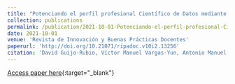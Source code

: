 ```yaml
---
title: "Potenciando el perfil profesional Científico de Datos mediante dinámicas de competición"
collection: publications
permalink: /publication/2021-10-01-Potenciando-el-perfil-profesional-Cientifico-de-Datos-mediante-dinamicas-de-competicion
date: 2021-10-01
venue: 'Revista de Innovación y Buenas Prácticas Docentes'
paperurl: 'http://doi.org/10.21071/ripadoc.v10i2.13256'
citation: 'David Guijo-Rubio, Víctor Manuel Vargas-Yun, Antonio Manuel Durán-Rosal, Antonio Manuel Gómez-Orellana, Javier Barbero-Gómez, Juan Carlos Fernández, <strong>Pedro Antonio Gutiérrez</strong>, &quot;Potenciando el perfil profesional Científico de Datos mediante dinámicas de competición.&quot; Revista de Innovación y Buenas Prácticas Docentes, Vol. 10(2), 2021, pp.101-106.'
---
```

[Access paper here](http://doi.org/10.21071/ripadoc.v10i2.13256){:target="_blank"}
